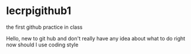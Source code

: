 # lecrpigithub1
the first github practice in class

Hello, new to git hub and don't really have any idea about what to do right now should I use coding style
